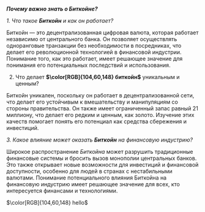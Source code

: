 **_Почему важно знать о Биткойне?_**    
    
    
_1. Что такое **Биткойн** и как он работает?_

Биткойн — это децентрализованная цифровая валюта, которая работает независимо от центрального банка. Он позволяет осуществлять одноранговые транзакции без необходимости в посредниках, что делает его революционной технологией в финансовой индустрии. Понимание того, как это работает, имеет решающее значение для понимания его потенциальных последствий и использования.    
    
    
2. Что делает **$\color[RGB]{104,60,148} биткойн$** уникальным и ценным?

Биткойн уникален, поскольку он работает в децентрализованной сети, что делает его устойчивым к вмешательству и манипуляциям со стороны правительства. Он также имеет ограниченный запас равный 21 миллиону, что делает его редким и ценным, как золото. Изучение этих качеств помогает понять его потенциал как средства сбережения и инвестиций.    
    
    
_3. Какое влияние может оказать **Биткойн** на финансовую индустрию?_

Широкое распространение _Биткойна_ может разрушить традиционные финансовые системы и бросить вызов монополии центральных банков. Это также открывает новые возможности для инвестиций и финансовой доступности, особенно для людей в странах с нестабильными валютами. Понимание потенциального влияния Биткойна на финансовую индустрию имеет решающее значение для всех, кто интересуется финансами и технологиями.    
     
$\color[RGB]{104,60,148} hello$
